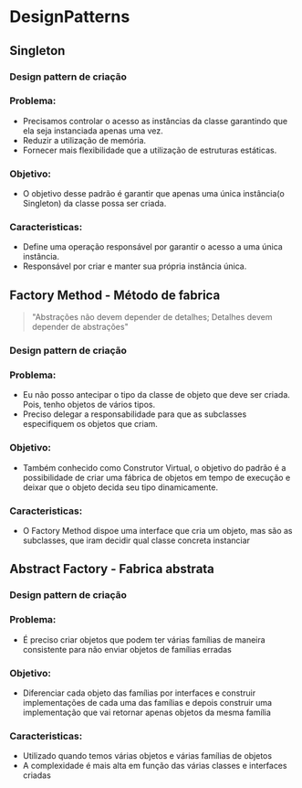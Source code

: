# DesignPatterns

Singleton
------------

### Design pattern de criação

### Problema:
- Precisamos controlar o acesso as instâncias da classe garantindo que ela seja instanciada apenas uma vez.
- Reduzir a utilização de memória.
- Fornecer mais flexibilidade que a utilização de estruturas estáticas.

### Objetivo:

- O objetivo desse padrão é garantir que apenas uma única instância(o Singleton) da classe possa ser criada.

### Caracteristicas:

- Define uma operação responsável por garantir o acesso a uma única instância.
- Responsável por criar e manter sua própria instância única.

Factory Method - Método de fabrica
------------

> "Abstrações não devem depender de detalhes; Detalhes devem depender de abstrações"

### Design pattern de criação

### Problema:
- Eu não posso antecipar o tipo da classe de objeto que deve ser criada. Pois, tenho objetos de vários tipos.
- Preciso delegar a responsabilidade para que as subclasses especifiquem os objetos que criam.

### Objetivo:
- Também conhecido como Construtor Virtual, o objetivo do padrão é a possibilidade de criar uma fábrica de objetos em tempo de execução e deixar que o objeto decida seu tipo dinamicamente.

### Caracteristicas:
- O Factory Method dispoe uma interface que cria um objeto, mas são as subclasses, que iram decidir qual classe concreta instanciar


Abstract Factory - Fabrica abstrata
------------

### Design pattern de criação

### Problema:
- É preciso criar objetos que podem ter várias famílias de maneira consistente para não enviar objetos de famílias erradas

### Objetivo:
- Diferenciar cada objeto das famílias por interfaces e construir implementações de cada uma das famílias e depois construir uma implementação que vai retornar apenas objetos da mesma família

### Caracteristicas:
- Utilizado quando temos várias objetos e várias famílias de objetos
- A complexidade é mais alta em função das várias classes e interfaces criadas


